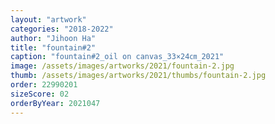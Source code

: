```yaml
---
layout: "artwork"
categories: "2018-2022"
author: "Jihoon Ha"
title: "fountain#2"
caption: "fountain#2_oil on canvas_33×24㎝_2021"
image: /assets/images/artworks/2021/fountain-2.jpg
thumb: /assets/images/artworks/2021/thumbs/fountain-2.jpg
order: 22990201
sizeScore: 02
orderByYear: 2021047
---
```


